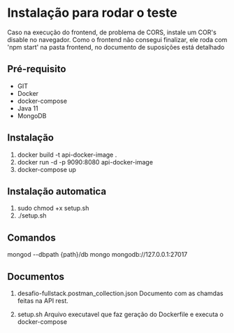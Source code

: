 # Instalação para rodar o teste

Caso na execução do frontend, de problema de CORS, instale um COR's disable no navegador.
Como o frontend não consegui finalizar, ele roda com 'npm start' na pasta frontend, no documento de suposições está detalhado

## Pré-requisito

- GIT
- Docker
- docker-compose
- Java 11
- MongoDB

## Instalação

1. docker build -t api-docker-image .
2. docker run -d -p 9090:8080 api-docker-image
3. docker-compose up

## Instalação automatica

1. sudo chmod +x setup.sh
2. ./setup.sh

## Comandos

mongod --dbpath {path}/db
mongo mongodb://127.0.0.1:27017

## Documentos

1. desafio-fullstack.postman_collection.json
  Documento com as chamdas feitas na API rest.

2. setup.sh
  Arquivo executavel que faz geração do Dockerfile e executa o docker-compose


